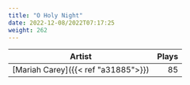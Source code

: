 ```yaml
---
title: "O Holy Night"
date: 2022-12-08/2022T07:17:25
weight: 262
---
```




 Artist | Plays 
----- | -----:
[Mariah Carey]({{< ref "a31885">}}) | 85
